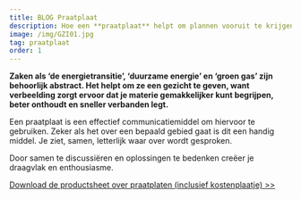 ```yaml
---
title: BLOG Praatplaat
description: Hoe een **praatplaat** helpt om plannen vooruit te krijgen.
image: /img/GZI01.jpg
tag: praatplaat
order: 1
---
```


**Zaken als ‘de energietransitie’, ‘duurzame energie’ en ‘groen gas’ zijn behoorlijk abstract. Het helpt om ze een gezicht te geven, want verbeelding zorgt ervoor dat je materie gemakkelijker kunt begrijpen, beter onthoudt en sneller verbanden legt.&nbsp;**

Een praatplaat is een effectief communicatiemiddel om hiervoor te gebruiken. Zeker als het over een bepaald gebied gaat is dit een handig middel. Je ziet, samen, letterlijk waar over wordt gesproken.&nbsp;

Door samen te discussi&euml;ren en oplossingen te bedenken cre&euml;er je draagvlak en enthousiasme.&nbsp;

[Download de productsheet over praatplaten (inclusief kostenplaatje) &gt;&gt;](/uploads/Frisse-Plannen_Praatplaat.pdf)

&nbsp;